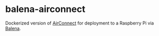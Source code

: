 # balena-airconnect
Dockerized version of [AirConnect](https://github.com/philippe44/AirConnect) for deployment to a Raspberry Pi via [Balena](https://www.balena.io/).
